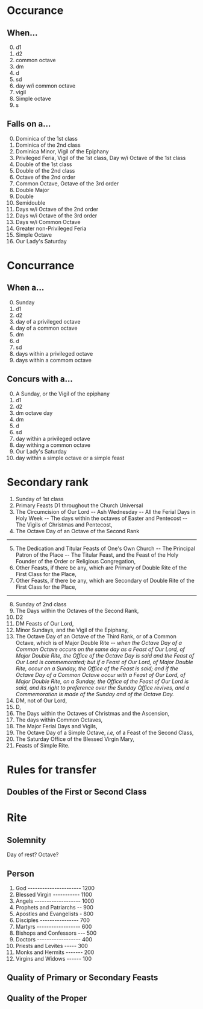 # Occurance

## When...

0. d1
1. d2
2. common octave
3. dm
4. d
5. sd
6. day w/i common octave
7. vigil
8. Simple octave
9. s

## Falls on a...

0. Dominica of the 1st class
1. Dominica of the 2nd class
2. Dominica Minor, Vigil of the Epiphany
3. Privileged Feria, Vigil of the 1st class, Day w/i Octave of the 1st class
4. Double of the 1st class
5. Double of the 2nd class
6. Octave of the 2nd order
7. Common Octave, Octave of the 3rd order
8. Double Major
9. Double
10. Semidouble
11. Days w/i Octave of the 2nd order
12. Days w/i Octave of the 3rd order
13. Days w/i Common Octave
14. Greater non-Privileged Feria 
15. Simple Octave
16. Our Lady's Saturday

# Concurrance

## When a...

0. Sunday
1. d1
2. d2
3. day of a privileged octave
4. day of a common octave
5. dm
6. d
7. sd
8. days within a privileged octave
9. days within a commom octave

## Concurs with a...

0. A Sunday, or the Vigil of the epiphany
1. d1
2. d2
3. dm octave day
4. dm
5. d
6. sd
7. day within a privileged octave
8. day withing a common octave
9. Our Lady's Saturday
10. day within a simple octave or a simple feast

# Secondary rank

1. Sunday of 1st class
2. Primary Feasts D1 throughout the Church Universal
3. The Circumcision of Our Lord -- Ash Wednesday -- All the Ferial Days in Holy Week -- The days within the octaves of Easter and Pentecost -- The Vigils of Christmas and Pentecost,
4. The Octave Day of an Octave of the Second Rank
---
5. The Dedication and Titular Feasts of One's Own Church -- The Principal Patron of the Place -- The Titular Feast, and the Feast of the Holy Founder of the Order or Religious Congregation,
6. Other Feasts, if there be any, which are Primary of Double Rite of the First Class for the Place, 
7. Other Feasts, if there be any, which are Secondary of Double Rite of the First Class for the Place, 
---
8. Sunday of 2nd class
9.  The Days within the Octaves of the Second Rank,
10. D2
11. DM Feasts of Our Lord,
12. Minor Sundays, and the Vigil of the Epiphany,
13. The Octave Day of an Octave of the Third Rank, or of a Common Octave, which is of Major Double Rite -- *when the Octave Day of a Common Octave occurs on the same day as a Feast of Our Lord, of Major Double Rite, the Office of the Octave Day is said and the Feast of Our Lord is commemorated; but if a Feast of Our Lord, of Major Double Rite, occur on a Sunday, the Office of the Feast is said; and if the Octave Day of a Common Octave occur with a Feast of Our Lord, of Major Double Rite, on a Sunday, the Office of the Feast of Our Lord is said, and its right to preference over the Sunday Office revives, and a Commemoration is made of the Sunday and of the Octave Day.*
14. DM, not of Our Lord,
15. D,
16. The Days within the Octaves of Christmas and the Ascension,
17. The days within Common Octaves, 
18. The Major Ferial Days and Vigils,
19. The Octave Day of a Simple Octave, *i.e,* of a Feast of the Second Class,
20. The Saturday Office of the Blessed Virgin Mary,
21. Feasts of Simple Rite.







# Rules for transfer

## Doubles of the First or Second Class

# Rite

## Solemnity

Day of rest? Octave?

## Person

1. God ---------------------- 1200
2. Blessed Virgin ----------- 1100
3. Angels ------------------- 1000
4. Prophets and Patriarchs -- 900
5. Apostles and Evangelists - 800
6. Disciples ---------------- 700
7. Martyrs ------------------ 600
8. Bishops and Confessors --- 500
9. Doctors ------------------ 400
10. Priests and Levites ----- 300
11. Monks and Hermits ------- 200
12. Virgins and Widows ------ 100

## Quality of Primary or Secondary Feasts

## Quality of the Proper

